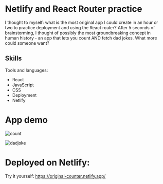 # Netlify and React Router practice 

I thought to myself: what is the most original app I could create in an hour or two to practice deployment and using the React router? After 5 seconds of brainstorming, I thought of possibly the most groundbreaking concept in human history - an app that lets you count AND fetch dad jokes. What more could someone want?

## Skills

Tools and languages:
- React
- JavaScript
- CSS
- Deployment
- Netlify

# App demo

![count](https://user-images.githubusercontent.com/112335053/205701639-a4b100fa-c931-40c0-aecf-421188961ee2.png)

![dadjoke](https://user-images.githubusercontent.com/112335053/205701685-2df17668-dda1-4d23-865c-094195724079.png)

# Deployed on Netlify:

Try it yourself: https://original-counter.netlify.app/
